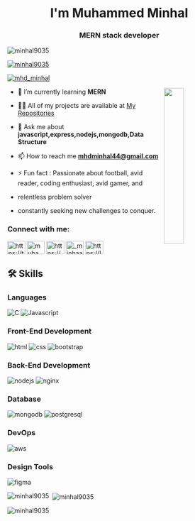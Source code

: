 
<h1 align="center"> I'm Muhammed Minhal</h1>
<h3 align="center">MERN stack developer</h3>

<p align="left"> <img src="https://komarev.com/ghpvc/?username=minhal9035&label=Profile%20views&color=0e75b6&style=flat" alt="minhal9035" /> </p>

<p align="left"> <a href="https://github.com/ryo-ma/github-profile-trophy"><img src="https://github-profile-trophy.vercel.app/?username=minhal9035" alt="minhal9035" /></a> </p>

<p align="left"> <a href="https://twitter.com/mhd_minhal" target="blank"><img src="https://img.shields.io/twitter/follow/mhd_minhal?logo=twitter&style=for-the-badge" alt="mhd_minhal" /></a> </p>

<img style="width: 30%;" align="right" src="https://repository-images.githubusercontent.com/462900780/0a10af70-6cbf-46df-9071-0ff586a3b1d6">


- 🌱 I’m currently learning **MERN**

- 👨‍💻 All of my projects are available at [My Repositories](https://github.com/MINHAL9035?tab=repositories)

- 💬 Ask me about **javascript,express,nodejs,mongodb,Data Structure**

- 📫 How to reach me **mhdminhal44@gmail.com**

- ⚡ Fun fact : Passionate about football, avid reader, coding enthusiast, avid gamer, and
- relentless problem solver 
- constantly seeking new challenges to conquer.


<h3 align="left">Connect with me:</h3>
<p align="left">
<a href="https://twitter.com/mhd_minhal" target="blank"><img align="center" src="https://raw.githubusercontent.com/rahuldkjain/github-profile-readme-generator/master/src/images/icons/Social/twitter.svg" alt="https://twitter.com/mhd_minhal" height="30" width="40" /></a>
<a href="https://www.linkedin.com/in/muhammedminhal" target="blank"><img align="center" src="https://raw.githubusercontent.com/rahuldkjain/github-profile-readme-generator/master/src/images/icons/Social/linked-in-alt.svg" alt="muhammed minhal" height="30" width="40" /></a>
<a href="https://www.facebook.com/muhammed.minhal.39/" target="blank"><img align="center" src="https://raw.githubusercontent.com/rahuldkjain/github-profile-readme-generator/master/src/images/icons/Social/facebook.svg" alt="https://www.facebook.com/muhammed.minhal.39/" height="30" width="40" /></a>
<a href="https://instagram.com/_minhaaal._" target="blank"><img align="center" src="https://raw.githubusercontent.com/rahuldkjain/github-profile-readme-generator/master/src/images/icons/Social/instagram.svg" alt="_minhaaal._" height="30" width="40" /></a>
<a href="https://leetcode.com/minhal3139/" target="blank"><img align="center" src="https://raw.githubusercontent.com/rahuldkjain/github-profile-readme-generator/master/src/images/icons/Social/leet-code.svg" alt="https://leetcode.com/minhal3139/" height="30" width="40" /></a>
</p>

## 🛠️ Skills

### Languages

![C](https://img.shields.io/badge/C-317823?style=for-the-badge&logo=C%20&logoColor=white)
![Javascript](https://img.shields.io/badge/JavaScript-323330?style=for-the-badge&logo=javascript&logoColor=F7DF1E)

### Front-End Development

![html](https://img.shields.io/badge/HTML5-E34F26?style=for-the-badge&logo=html5&logoColor=white)
![css](https://img.shields.io/badge/CSS3-1572B6?style=for-the-badge&logo=css3&logoColor=white)
![bootstrap](https://img.shields.io/badge/Bootstrap-563D7C?style=for-the-badge&logo=bootstrap&logoColor=white)

### Back-End Development

![nodejs](https://img.shields.io/badge/Node.js-43853D?style=for-the-badge&logo=node.js&logoColor=white)
![nginx](https://img.shields.io/badge/Nginx-009900?style=for-the-badge&logo=nginx&logoColor=white)

### Database

![mongodb](https://img.shields.io/badge/MongoDB-4EA94B?style=for-the-badge&logo=mongodb&logoColor=white)
![postgresql](https://img.shields.io/badge/PostgreSQL-316192?style=for-the-badge&logo=postgresql&logoColor=white)

### DevOps

![aws](https://img.shields.io/badge/AWS-232F3E?style=for-the-badge&logo=amazon-aws&logoColor=white)

### Design Tools

![figma](https://img.shields.io/badge/figma-000000?style=for-the-badge&logo=figma&logoColor=white)


<p><img align="left" src="https://github-readme-stats.vercel.app/api/top-langs?username=minhal9035&show_icons=true&locale=en&layout=compact" alt="minhal9035" /></p>

<p>&nbsp;<img align="center" src="https://github-readme-stats.vercel.app/api?username=minhal9035&show_icons=true&locale=en" alt="minhal9035" /></p>

<p><img align="center" src="https://github-readme-streak-stats.herokuapp.com/?user=minhal9035&" alt="minhal9035" /></p>
